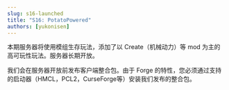 ```yaml
---
slug: s16-launched
title: "S16: PotatoPowered"
authors: [yukonisen]
---
```


本期服务器将使用模组生存玩法，添加了以 Create（机械动力）等 mod 为主的高可玩性玩法。服务器长期开放。

我们会在服务器开放前发布客户端整合包。由于 Forge 的特性，您必须通过支持的启动器（HMCL，PCL2，CurseForge等）安装我们发布的整合包。


